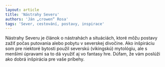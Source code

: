 ```yaml
---
layout: article
title: 'Nástrahy Severu'
authors: 'Ján „crowen“ Rosa'
tags: 'Sever, cestování, postavy, inspirace'
---
```


Nástrahy Severu je článok o nástrahách
a situáciách, ktoré môžu postavy
zažiť počas putovania alebo pobytu
v severskej divočine. Ako inšpiráciu
som pre niektoré bytosti použil
severskú (vikingskú) mytológiu,
ale s menšími úpravami sa to dá využiť
aj vo fantasy hre. Dúfam, že vám
poslúži ako dobrá inšpirácia pre vaše
príbehy.
